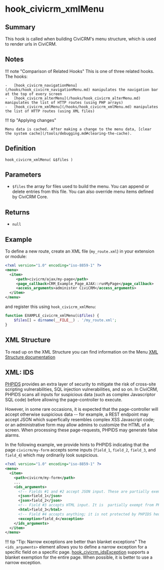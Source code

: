 # hook_civicrm_xmlMenu

## Summary

This hook is called when building CiviCRM's menu structure, which is
used to render urls in CiviCRM.

## Notes

!!! note "Comparison of Related Hooks"
    This is one of three related hooks. The hooks:

    -   [hook_civicrm_navigationMenu](/hooks/hook_civicrm_navigationMenu.md) manipulates the navigation bar at the top of every screen
    -   [hook_civicrm_alterMenu](/hooks/hook_civicrm_alterMenu.md) manipulates the list of HTTP routes (using PHP arrays)
    -   [hook_civicrm_xmlMenu](/hooks/hook_civicrm_xmlMenu.md) manipulates the list of HTTP routes (using XML files)

!!! tip "Applying changes"

    Menu data is cached. After making a change to the menu data, [clear the system cache](/tools/debugging.md#clearing-the-cache).

## Definition

    hook_civicrm_xmlMenu( &$files )

## Parameters

-   `$files` the array for files used to build the menu. You can append
    or delete entries from this file. You can also override menu items
    defined by CiviCRM Core.

## Returns

-   `null`

## Example

To define a new route, create an XML file (`my_route.xml`) in your extension or module:

```xml
<?xml version="1.0" encoding="iso-8859-1" ?>
<menu>
  <item>
     <path>civicrm/ajax/my-page</path>
     <page_callback>CRM_Example_Page_AJAX::runMyPage</page_callback>
     <access_arguments>administer CiviCRM</access_arguments>
  </item>
</menu>
```

and register this using `hook_civicrm_xmlMenu`:

```php
function EXAMPLE_civicrm_xmlMenu(&$files) {
    $files[] = dirname(__FILE__) . '/my_route.xml';
}
```

## XML Structure

To read up on the XML Structure you can find information on the Menu [XML Structure documentation](/framework/menu/structure-defintion.md)

## XML: IDS

[PHPIDS](https://github.com/PHPIDS/PHPIDS) provides an extra layer of
security to mitigate the risk of cross-site scripting vulnerabilities, SQL
injection vulnerabilities, and so on.  In CiviCRM, PHPIDS scans all inputs
for suspicious data (such as complex Javascriptor SQL code) before allowing
the page-controller to execute.

However, in some rare occasions, it is expected that the page-controller
will accept otherwise suspicious data -- for example, a REST endpoint may
accept JSON which superfically resembles complex XSS Javascript code; or an
administrative form may allow admins to customize the HTML of a screen.
When processing these page-requests, PHPIDS may generate false alarms.

In the following example, we provide hints to PHPIDS indicating that the
page `civicrm/my-form` accepts some inputs (`field_1`, `field_2`, `field_3`,
and `field_4`) which may ordinarily look suspicious.

```xml
<?xml version="1.0" encoding="iso-8859-1" ?>
<menu>
  <item>
    <path>civicrm/my-form</path>
    ...
    <ids_arguments>
      <!-- Fields #1 and #2 accept JSON input. These are partially exempt from PHPIDS -- they use less aggressive heuristics. -->
      <json>field_1</json>
      <json>field_2</json>
      <!-- Field #3 accepts HTML input. It is  partially exempt from PHPIDS -- they use less aggressive heuristics. -->
      <html>field_3</html>
      <!-- Field #4 accepts anything; it is not protected by PHPIDS heuristics. -->
      <exception>field_4</exception>
    </ids_arguments>
  </item>
</menu>
```

!!! tip "Tip: Narrow exceptions are better than blanket exceptions"
    The `<ids_arguments>` element allows you to define a narrow exception for a specific field on a specific page.
    [hook_civicrm_idsException](/hooks/hook_civicrm_idsException.md) supports a blanket exemption for the entire page.
    When possible, it is better to use a narrow exception.
